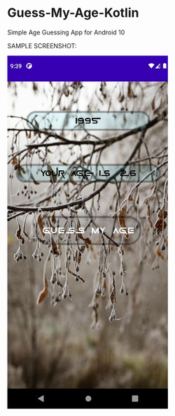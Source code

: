 # Guess-My-Age-Kotlin

Simple Age Guessing App for Android 10

SAMPLE SCREENSHOT:

![](calculate.JPG)
